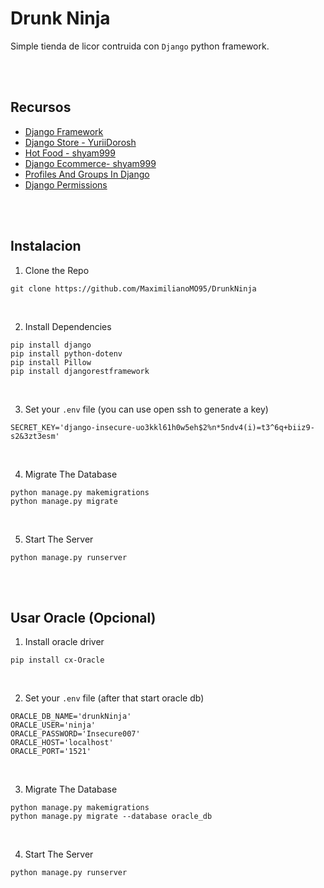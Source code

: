 # Drunk Ninja
Simple tienda de licor contruida con `Django` python framework.

</br>
</br>

## Recursos
- [Django Framework](https://www.djangoproject.com/)
- [Django Store - YuriiDorosh](https://github.com/YuriiDorosh/django-store)
- [Hot Food - shyam999](https://github.com/shyam999/Hot-Food)
- [Django Ecommerce- shyam999](https://github.com/shyam999/Django-ecommerce)
- [Profiles And Groups In Django](https://www.scaler.com/topics/django/profiles-and-groups-in-django/)
- [Django Permissions](https://testdriven.io/blog/django-permissions/)

</br>
</br>

## Instalacion
1. Clone the Repo
```
git clone https://github.com/MaximilianoMO95/DrunkNinja
```

</br>

2. Install Dependencies
```
pip install django
pip install python-dotenv
pip install Pillow
pip install djangorestframework
```

</br>

3. Set your `.env` file (you can use open ssh to generate a key)
```
SECRET_KEY='django-insecure-uo3kkl61h0w5eh$2%n*5ndv4(i)=t3^6q+biiz9-s2&3zt3esm'
```

</br>

4. Migrate The Database
```
python manage.py makemigrations
python manage.py migrate
```

</br>

5. Start The Server
```
python manage.py runserver
```

</br>
</br>

## Usar Oracle (Opcional)
1. Install oracle driver
```
pip install cx-Oracle
```

</br>

2. Set your `.env` file (after that start oracle db)
```
ORACLE_DB_NAME='drunkNinja'
ORACLE_USER='ninja'
ORACLE_PASSWORD='Insecure007'
ORACLE_HOST='localhost'
ORACLE_PORT='1521'
```

</br>

3. Migrate The Database
```
python manage.py makemigrations
python manage.py migrate --database oracle_db
```

</br>

4. Start The Server
```
python manage.py runserver
```
